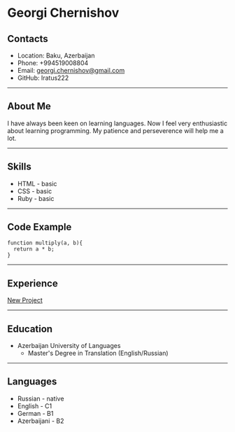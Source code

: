 # Georgi Chernishov
## Contacts
* Location: Baku, Azerbaijan
* Phone: +994519008804
* Email: georgi.chernishov@gmail.com
* GitHub: Iratus222

----

## About Me
I have always been keen on learning languages. Now I feel very enthusiastic about learning programming. My patience and perseverence will help me a lot.

----
## Skills
* HTML - basic
* CSS - basic
* Ruby - basic

----
## Code Example
```
function multiply(a, b){
  return a * b; 
}
```

----
## Experience
[New Project](https://github.com/Iratus222/rsschool-cv.git)

----
## Education
* Azerbaijan University of Languages
    * Master's Degree in Translation (English/Russian)

----
## Languages
* Russian - native
* English - C1
* German - B1
* Azerbaijani - B2
